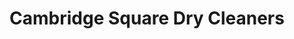 ---
title: "Cambridge Square Dry Cleaners"
url: /brookhaven/cambridge-square-dry-cleaners/
shop: laundry
---